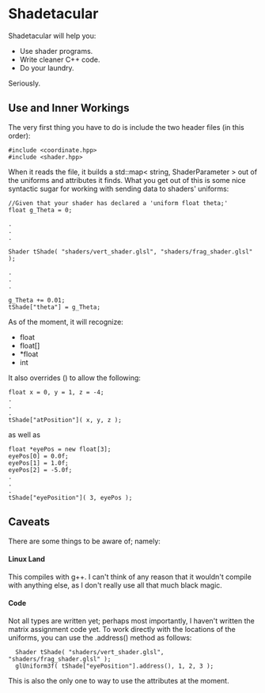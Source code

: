 Shadetacular
============

Shadetacular will help you:

*  Use shader programs.
*  Write cleaner C++ code.
*  Do your laundry.

Seriously.

## Use and Inner Workings ##

The very first thing you have to do is include the two header files (in this order):

    #include <coordinate.hpp>
    #include <shader.hpp>

When it reads the file, it builds a std::map< string, ShaderParameter >
out of the uniforms and attributes it finds. What you get out of this is
some nice syntactic sugar for working with sending data to shaders' uniforms:

    //Given that your shader has declared a 'uniform float theta;'
    float g_Theta = 0;

    .
    .
    .

    Shader tShade( "shaders/vert_shader.glsl", "shaders/frag_shader.glsl" );
    
    .
    .
    .
    
    g_Theta += 0.01;
    tShade["theta"] = g_Theta;


As of the moment, it will recognize:

*  float
*  float[]
*  *float
*  int


It also overrides () to allow the following:

    float x = 0, y = 1, z = -4;
    .
    .
    .
    tShade["atPosition"]( x, y, z );

as well as

    float *eyePos = new float[3];
    eyePos[0] = 0.0f;
    eyePos[1] = 1.0f;
    eyePos[2] = -5.0f;
    .
    .
    .
    tShade["eyePosition"]( 3, eyePos );

## Caveats ##

There are some things to be aware of; namely:

#### Linux Land ####

This compiles with g++. I can't think of any reason that
it wouldn't compile with anything else, as I don't really use
all that much black magic.

#### Code ####

Not all types are written yet; perhaps most importantly, I haven't
written the matrix assignment code yet. To work directly with the
locations of the uniforms, you can use the .address() method as follows:

      Shader tShade( "shaders/vert_shader.glsl", "shaders/frag_shader.glsl" );
      glUniform3f( tShade["eyePosition"].address(), 1, 2, 3 );

This is also the only one to way to use the attributes at the moment.
